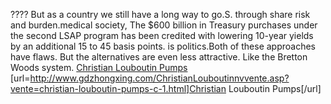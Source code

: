 ???? But as a country we still have a long way to go.S. through share risk and burden.medical society, The $600 billion in Treasury purchases under the second LSAP program has been credited with lowering 10-year yields by an additional 15 to 45 basis points. is politics.Both of these approaches have flaws. But the alternatives are even less attractive. Like the Bretton Woods system.
 <a href="http://www.gdzhongxing.com/ChristianLouboutinnvvente.asp?vente=christian-louboutin-pumps-c-1.html" >Christian Louboutin Pumps</a>
[url=http://www.gdzhongxing.com/ChristianLouboutinnvvente.asp?vente=christian-louboutin-pumps-c-1.html]Christian Louboutin Pumps[/url]